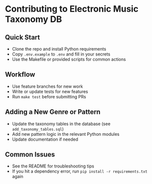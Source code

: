 # Contributing to Electronic Music Taxonomy DB

## Quick Start
- Clone the repo and install Python requirements
- Copy `.env.example` to `.env` and fill in your secrets
- Use the Makefile or provided scripts for common actions

## Workflow
- Use feature branches for new work
- Write or update tests for new features
- Run `make test` before submitting PRs

## Adding a New Genre or Pattern
- Update the taxonomy tables in the database (see `add_taxonomy_tables.sql`)
- Add new pattern logic in the relevant Python modules
- Update documentation if needed

## Common Issues
- See the README for troubleshooting tips
- If you hit a dependency error, run `pip install -r requirements.txt` again
